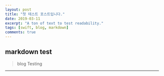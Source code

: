 ```yaml
---
layout: post
title: "첫 테스트 포스트입니다."
date: 2019-03-11
excerpt: "A ton of text to test readability."
tags: [swift, blog, markdown]
comments: true
---
```


## markdown test
> blog Testing
---
